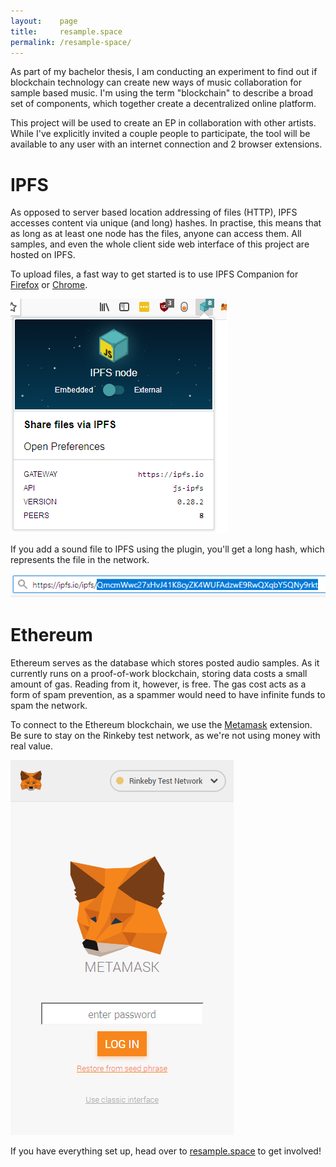 ```yaml
---
layout:    page
title:     resample.space
permalink: /resample-space/
---
```


As part of my bachelor thesis, I am conducting an experiment to find out if blockchain technology can create new ways of music collaboration for sample based music.
I'm using the term "blockchain" to describe a broad set of components, which together create a decentralized online platform.

This project will be used to create an EP in collaboration with other artists. While I've explicitly invited a couple people to participate, the tool will be available to any user with an internet connection and 2 browser extensions.

# IPFS
As opposed to server based location addressing of files (HTTP), IPFS accesses content via unique (and long) hashes.
In practise, this means that as long as at least one node has the files, anyone can access them. All samples, and even the whole client side web interface of this project are hosted on IPFS.

To upload files, a fast way to get started is to use IPFS Companion for [Firefox](https://addons.mozilla.org/en-US/firefox/addon/ipfs-companion/) or [Chrome](https://chrome.google.com/webstore/detail/ipfs-companion/nibjojkomfdiaoajekhjakgkdhaomnch).

![](/images/resample-space/ipfs_companion_embedded.png)

If you add a sound file to IPFS using the plugin, you'll get a long hash, which represents the file in the network.

![](/images/resample-space/ipfs_hash.png)

# Ethereum

Ethereum serves as the database which stores posted audio samples. As it currently runs on a proof-of-work blockchain, storing data costs a small amount of gas. Reading from it, however, is free. The gas cost acts as a form of spam prevention, as a spammer would need to have infinite funds to spam the network.

To connect to the Ethereum blockchain, we use the [Metamask](https://metamask.io/) extension. Be sure to stay on the Rinkeby test network, as we're not using money with real value.

![](/images/resample-space/metamask.png)

If you have everything set up, head over to [resample.space](http://resample.space) to get involved!
